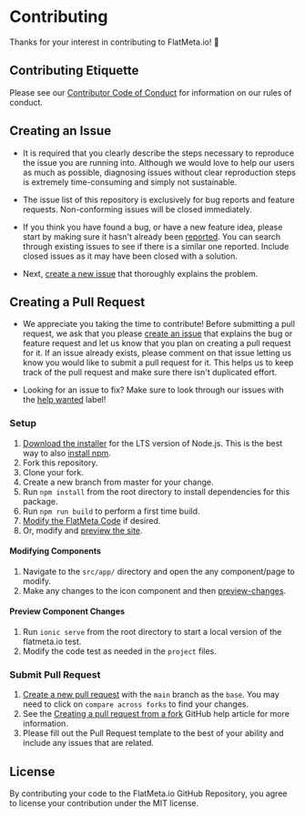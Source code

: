 # Contributing

Thanks for your interest in contributing to FlatMeta.io! :tada:


## Contributing Etiquette

Please see our [Contributor Code of Conduct](./CODE_OF_CONDUCT.md) for information on our rules of conduct.


## Creating an Issue

* It is required that you clearly describe the steps necessary to reproduce the issue you are running into. Although we would love to help our users as much as possible, diagnosing issues without clear reproduction steps is extremely time-consuming and simply not sustainable.

* The issue list of this repository is exclusively for bug reports and feature requests. Non-conforming issues will be closed immediately.

* If you think you have found a bug, or have a new feature idea, please start by making sure it hasn't already been [reported](https://github.com/flatmeta/flatmeta.io/issues). You can search through existing issues to see if there is a similar one reported. Include closed issues as it may have been closed with a solution.

* Next, [create a new issue](https://github.com/flatmeta/flatmeta.io/issues/new/choose) that thoroughly explains the problem.


## Creating a Pull Request

* We appreciate you taking the time to contribute! Before submitting a pull request, we ask that you please [create an issue](#creating-an-issue) that explains the bug or feature request and let us know that you plan on creating a pull request for it. If an issue already exists, please comment on that issue letting us know you would like to submit a pull request for it. This helps us to keep track of the pull request and make sure there isn't duplicated effort.

* Looking for an issue to fix? Make sure to look through our issues with the [help wanted](https://github.com/flatmeta/flatmeta.io/issues?q=is%3Aopen+is%3Aissue+label%3A%22help+wanted%22) label!


### Setup

1. [Download the installer](https://nodejs.org/) for the LTS version of Node.js. This is the best way to also [install npm](https://blog.npmjs.org/post/85484771375/how-to-install-npm#_=_).
2. Fork this repository.
3. Clone your fork.
4. Create a new branch from master for your change.
5. Run `npm install` from the root directory to install dependencies for this package.
6. Run `npm run build` to perform a first time build.
7. [Modify the FlatMeta Code](#modifying-components) if desired.
8. Or, modify and [preview the site](#preview-site).


#### Modifying Components

1. Navigate to the `src/app/` directory and open the any component/page to modify.
2. Make any changes to the icon component and then [preview-changes](#preview-component-changes).


#### Preview Component Changes

1. Run `ionic serve` from the root directory to start a local version of the flatmeta.io test.
2. Modify the code test as needed in the `project` files.


<!-- #### Building Changes

TODO -->


### Submit Pull Request

1. [Create a new pull request](https://github.com/flatmeta/flatmeta.io/compare) with the `main` branch as the `base`. You may need to click on `compare across forks` to find your changes.
2. See the [Creating a pull request from a fork](https://help.github.com/articles/creating-a-pull-request-from-a-fork/) GitHub help article for more information.
3. Please fill out the Pull Request template to the best of your ability and include any issues that are related.


## License

By contributing your code to the FlatMeta.io GitHub Repository, you agree to license your contribution under the MIT license.